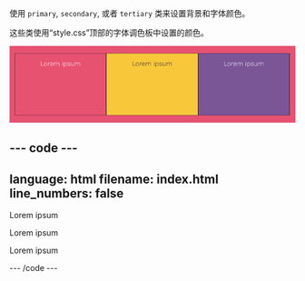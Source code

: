 使用 `primary`, `secondary`, 或者 `tertiary` 类来设置背景和字体颜色。

这些类使用“style.css”顶部的字体调色板中设置的颜色。

![三个盒子。 每个框都有不同的对比背景和文本颜色。](images/colour-classes.png)

## --- code ---

language: html
filename: index.html
line_numbers: false
--------------------------------------------------------

<section class="wrap">
    <div class="primary">
        <p>Lorem ipsum</p>
    </div>
    <div class="secondary">
        <p>Lorem ipsum</p>
    </div>
    <div class="tertiary">
        <p>Lorem ipsum</p>
    </div>
</section>

\--- /code ---
